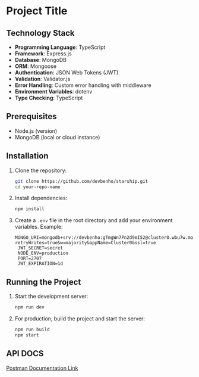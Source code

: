 # Project Title

## Technology Stack

- **Programming Language**: TypeScript
- **Framework**: Express.js
- **Database**: MongoDB
- **ORM**: Mongoose
- **Authentication**: JSON Web Tokens (JWT)
- **Validation**: Validator.js
- **Error Handling**: Custom error handling with middleware
- **Environment Variables**: dotenv
- **Type Checking**: TypeScript

## Prerequisites

- Node.js (version)
- MongoDB (local or cloud instance)

## Installation

1. Clone the repository:
   ```bash
   git clone https://github.com/devbenho/starship.git
   cd your-repo-name
   ```

2. Install dependencies:
   ```bash
   npm install
   ```

3. Create a `.env` file in the root directory and add your environment variables. Example:
   ```plaintext
   MONGO_URI=mongodb+srv://devbenho:gTmgWn7Pn2d9mI52@cluster0.wbu7w.mongodb.net/?retryWrites=true&w=majority&appName=Cluster0&ssl=true
    JWT_SECRET=secret
    NODE_ENV=production
    PORT=2707
    JWT_EXPIRATION=1d
   ```

## Running the Project

1. Start the development server:
   ```bash
   npm run dev
   ```

2. For production, build the project and start the server:
   ```bash
   npm run build
   npm start
   ```

## API DOCS
[Postman Documentation Link](https://documenter.getpostman.com/view/22579338/2sAXqy2e6z)